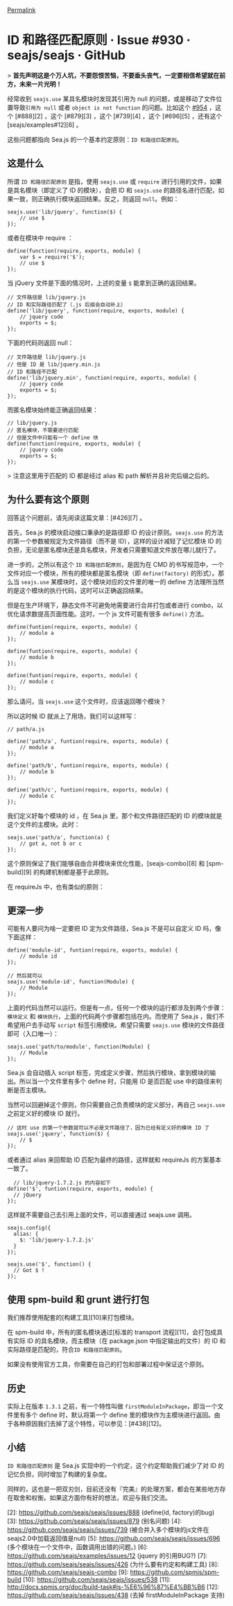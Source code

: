 [Permalink](https://github.com/seajs/seajs/issues/930 "Permalink to ID 和路径匹配原则 · Issue #930 · seajs/seajs · GitHub")

# ID 和路径匹配原则 · Issue #930 · seajs/seajs · GitHub

&gt; **首先声明这是个万人坑，不要怨恨苦恼，不要垂头丧气，一定要相信希望就在前方，未来一片光明！**

经常收到 `seajs.use` 某具名模块时发现其引用为 null 的问题，或是移动了文件位置导致`引用为 null` 或者 `object is not function` 的问题。比如这个 [#954][1] ，这个 [#888][2] ，这个 [#879][3] ，这个 [#739][4] ，这个 [#696][5] ，还有这个 [seajs/examples#12][6] 。

这些问题都指向 Sea.js 的一个基本约定原则：`ID 和路径匹配原则`。

## 这是什么

所谓 `ID 和路径匹配原则` 是指，使用 `seajs.use` 或 `require` 进行引用的文件，如果是具名模块（即定义了 ID 的模块），会把 ID 和 `seajs.use` 的路径名进行匹配，如果一致，则正确执行模块返回结果。反之，则返回 `null`。例如：


    seajs.use('lib/jquery', function($) {
        // use $
    });


或者在模块中 require ：


    define(function(require, exports, module) {
        var $ = require('$');
        // use $
    });


当 jQuery 文件是下面的情况时，上述的变量 `$` 能拿到正确的返回结果。


    // 文件路径是 lib/jquery.js
    // ID 和实际路径匹配了（.js 后缀会自动补上）
    define('lib/jquery', function(require, exports, module) {
        // jquery code
        exports = $;
    });


下面的代码则返回 null：


    // 文件路径是 lib/jquery.js
    // 但是 ID 是 lib/jquery.min.js
    // ID 和路径不匹配
    define('lib/jquery.min', function(require, exports, module) {
        // jquery code
        exports = $;
    });


而匿名模块始终能正确返回结果：


    // lib/jquery.js
    // 匿名模块，不需要进行匹配
    // 但是文件中只能有一个 define 块
    define(function(require, exports, module) {
        // jquery code
        exports = $;
    });


&gt; 注意这里用于匹配的 ID 都是经过 alias 和 path 解析并且补完后缀之后的。

## 为什么要有这个原则

回答这个问题前，请先阅读这篇文章：[#426][7] 。

首先，Sea.js 的模块启动接口秉承的是路径即 ID 的设计原则。`seajs.use` 的方法的第一个参数被规定为文件路径（而不是 ID），这样的设计减轻了记忆模块 ID 的负担，无论是匿名模块还是具名模块，开发者只需要知道文件放在哪儿就行了。

进一步的，之所以有这个 `ID 和路径匹配原则`，是因为在 CMD 的书写规范中，一个文件对应一个模块，所有的模块都是匿名模块（即 `define(factory)` 的形式）。那么当 `seajs.use` 某模块时，这个模块对应的文件里的唯一的 define 方法理所当然的是这个模块的执行代码，这时可以正确返回结果。

但是在生产环境下，静态文件不可避免地需要进行合并打包或者进行 combo，以优化请求数提高页面性能。这时，一个 js 文件可能有很多 `define()` 方法。


    define(funtion(require, exports, module) {
        // module a
    });

    define(funtion(require, exports, module) {
        // module b
    });

    define(funtion(require, exports, module) {
        // module c
    });


那么请问，当 `seajs.use` 这个文件时，应该返回哪个模块？

所以这时候 ID 就派上了用场，我们可以这样写：


    // path/a.js

    define('path/a', funtion(require, exports, module) {
        // module a
    });

    define('path/b', funtion(require, exports, module) {
        // module b
    });

    define('path/c', funtion(require, exports, module) {
        // module c
    });


我们定义好每个模块的 id ，在 Sea.js 里，那个和文件路径匹配的 ID 的模块就是这个文件的主模块。此时：


    seajs.use('path/a', function(a) {
        // got a, not b or c
    });


这个原则保证了我们能够自由合并模块来优化性能，[seajs-combo][8] 和 [spm-build][9] 的构建机制都是基于此原则。

在 requireJs 中，也有类似的原则：

## 更深一步

可能有人要问为啥一定要把 ID 定为文件路径，Sea.js 不是可以自定义 ID 吗，像下面这样：


    define('module-id', funtion(require, exports, module) {
        // module id
    });

    // 然后就可以
    seajs.use('module-id', function(Module) {
        // Module
    });


上面的代码当然可以运行。但是有一点，任何一个模块的运行都涉及到两个步骤：`模块定义` 和 `模块执行`，上面的代码两个步骤都包括在内。而使用了 Sea.js ，我们不希望用户去手动写 `script` 标签引用模块。希望只需要 `seajs.use` 模块的文件路径即可（入口唯一）：


    seajs.use('path/to/module', function(Module) {
        // Module
    });


Sea.js 会自动插入 script 标签，完成定义步骤，然后执行模块，拿到模块的输出。所以当一个文件里有多个 define 时，只能用 ID 是否匹配 use 中的路径来判断是否主模块。

当然可以回避掉这个原则，你只需要自己负责模块的定义部分，再自己 `seajs.use` 之前定义好的模块 ID 就行。


    
    

    
    // 这时 use 的第一个参数就可以不必是文件路径了，因为已经有定义好的模块 ID 了
    seajs.use('jquery', function($) {
        // $
    });
    


或者通过 alias 来回帮助 ID 匹配为最终的路径，这样就和 requireJs 的方案基本一致了。


      // lib/jquery-1.7.2.js 的内容如下
    define('$', funtion(require, exports, module) {
      // jQuery
    });


这样就不需要自己去引用上面的文件，可以直接通过 seajs.use 调用。


    seajs.config({
      alias: {
        $: 'lib/jquery-1.7.2.js'
      }
    });

    seajs.use('$', function() {
      // Got $ !
    });


## 使用 spm-build 和 grunt 进行打包

我们推荐使用配套的[构建工具][10]来打包模块。

在 spm-build 中，所有的匿名模块通过[标准的 transport 流程][11]，会打包成具有实际 ID 的具名模块，而主模块（在 package.json 中指定输出的文件）的 ID 和实际路径是匹配的，符合`ID 和路径匹配原则`。

如果没有使用官方工具，你需要在自己的打包和部署过程中保证这个原则。

## 历史

实际上在版本 `1.3.1` 之前，有一个特性叫做 `firstModuleInPackage`，即当一个文件里有多个 define 时，默认将第一个 define 里的模块作为主模块进行返回。由于各种原因我们去掉了这个特性，可以参见：[#438][12]。

## 小结

`ID 和路径匹配原则` 是 Sea.js 实现中的一个约定，这个约定帮助我们减少了对 ID 的记忆负担，同时增加了构建的复杂度。

同样的，这也是一把双刃剑，目前还没有『完美』的处理方案，都会在某些地方存在取舍和权衡。如果这方面你有好的想法，欢迎与我们交流。

   [1]: https://github.com/seajs/seajs/issues/954 (我改变了jquery.js存放的目录后，就引用不到了。)
   [2]: https://github.com/seajs/seajs/issues/888 (define(id, factory)的bug)
   [3]: https://github.com/seajs/seajs/issues/879 (别名问题)
   [4]: https://github.com/seajs/seajs/issues/739 (被合并入多个模块的js文件在seajs2.0中加载返回值是null)
   [5]: https://github.com/seajs/seajs/issues/696 (多个模块在一个文件中，函数调用出错的问题。)
   [6]: https://github.com/seajs/examples/issues/12 (jquery 的引用BUG?)
   [7]: https://github.com/seajs/seajs/issues/426 (为什么要有约定和构建工具)
   [8]: https://github.com/seajs/seajs-combo
   [9]: https://github.com/spmjs/spm-build
   [10]: https://github.com/seajs/seajs/issues/538
   [11]: http://docs.spmjs.org/doc/build-task#js-%E6%96%87%E4%BB%B6
   [12]: https://github.com/seajs/seajs/issues/438 (去掉 firstModuleInPackage 支持)
  
